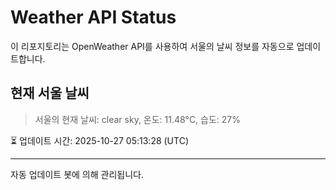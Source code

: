 
# Weather API Status

이 리포지토리는 OpenWeather API를 사용하여 서울의 날씨 정보를 자동으로 업데이트합니다.

## 현재 서울 날씨
> 서울의 현재 날씨: clear sky, 온도: 11.48°C, 습도: 27%

⏳ 업데이트 시간: 2025-10-27 05:13:28 (UTC)

---
자동 업데이트 봇에 의해 관리됩니다.
